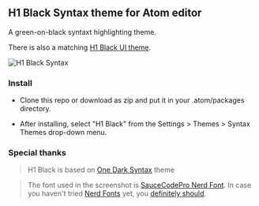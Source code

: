 ## H1 Black Syntax theme for Atom editor

A green-on-black syntaxt highlighting theme.

There is also a matching [H1 Black UI theme](https://github.com/horzadome/atom-h1-black-ui).

![H1 Black Syntax](https://horzadome.github.io/atom-h1-black-syntax/h1-black-syntax-screenshot.png)

### Install

- Clone this repo or download as zip and put it in your .atom/packages directory.

<!-- ```
apm install h1-black-ui
``` -->

<!-- or go to __Settings > Install__ and search for `h1-black-ui`. -->

- After installing, select "H1 Black" from the Settings > Themes > Syntax Themes drop-down menu.

### Special thanks
> H1 Black is based on [One Dark Syntax](https://atom.io/themes/one-dark-syntax) theme

> The font used in the screenshot is [SauceCodePro Nerd Font](https://github.com/ryanoasis/nerd-fonts/tree/master/patched-fonts/SourceCodePro).
> In case you haven't tried [Nerd Fonts](https://nerdfonts.com/) yet, you [definitely should](https://github.com/ryanoasis/nerd-fonts).
